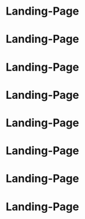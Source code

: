 # Landing-Page
# Landing-Page
# Landing-Page
# Landing-Page
# Landing-Page
# Landing-Page
# Landing-Page
# Landing-Page
